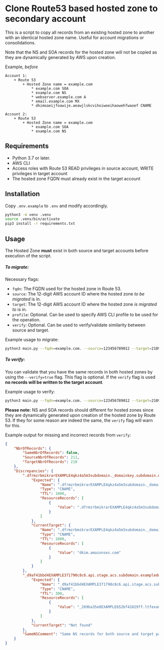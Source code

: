 # Clone Route53 based hosted zone to secondary account

This is a script to copy all records from an existing hosted zone to another with an identical hosted zone name. Useful for account migrations or consolidations.

Note that the NS and SOA records for the hosted zone will not be copied as they are dynamically generated by AWS upon creation.

Example, *before*

```
Account 1:
    + Route 53
        + Hosted Zone name = example.com
            * example.com SOA
            * example.com NS
            * webserver.example.com A
            * email.example.com MX
            * dkimoaeijfoawije.aeawjlskcvihoiwoeihaowehfwaoef CNAME

Account 2:
    + Route 53
        + Hosted Zone name = example.com
            * example.com SOA
            * example.com NS
```

## Requirements
* Python 3.7 or later.
* AWS CLI
* Access roles with Route 53 READ privileges in source account, WRITE privileges in target account
* The hosted zone FQDN must already exist in the target account

## Installation

Copy `.env.example` to `.env` and modify accordingly.

```bash
python3 -m venv .venv
source .venv/bin/activate
pip3 install -r requirements.txt
```

## Usage

The Hosted Zone **must** exist in both source and target accounts before execution of the script.

##### To migrate:

Necessary flags:
* `fqdn`: The FQDN used for the hosted zone in Route 53.
* `source`: The 12-digit AWS account ID where the hosted zone *to be migrated* is in.
* `target`: The 12-digit AWS account ID where the hosted zone *is migrated to* is in.
* `profile`: Optional. Can be used to specify AWS CLI profile to be used for the operation.
* `verify`: Optional. Can be used to verify/validate similarity between source and target.


Example usage to migrate:
```bash
python3 main.py --fqdn=example.com. --source=123456789012 --target=210987654321 --profile=serviceaccount
```

##### To verify:
You can validate that you have the same records in both hosted zones by using the `--verify=true` flag. This flag is optional. If the `verify` flag is used **no records will be written to the target account**.

Example usage to verify:
```bash
python3 main.py --fqdn=example.com. --source=123456789012 --target=210987654321 --profile=serviceaccount --verify=true
```

**Please note:** NS and SOA records should different for hosted zones since they are dynamically generated upon creation of the hosted zone by Route 53. If they for some reason are indeed the same, the `verify` flag will warn for this.

Example output for missing and incorrect records from `verify`:

```json
{
    "NbrOfRecords": {
        "SameNbrOfRecords": false,
        "SourceNbrOfRecords": 211,
        "TargetNbrOfRecords": 210
    },
    "Discrepancies": {
        ".dfrmzrbmikrarEXAMPLE4qkz4a5m3subdomain._domainkey.subdomain.exampledomain.com.:CNAME": {
            "Expected": {
                "Name": ".dfrmzrbmikrarEXAMPLE4qkz4a5m3subdomain._domainkey.subdomain.exampledomain.com.",
                "Type": "CNAME",
                "TTL": 1800,
                "ResourceRecords": [
                    {
                        "Value": ".dfrmzrbmikrarEXAMPLE4qkz4a5m3subdomain.dkim.amazonses.com"
                    }
                ]
            },
            "CurrentTarget": {
                "Name": ".dfrmzrbmikrarEXAMPLE4qkz4a5m3subdomain._domainkey.subdomain.exampledomain.com.",
                "Type": "CNAME",
                "TTL": 1800,
                "ResourceRecords": [
                    {
                        "Value": "dkim.amazonses.com"
                    }
                ]
            }
        },
        "_d9af41bbd4EXAMPLE371790c8c6.api.stage.acs.subdomain.exampledomain.com.:CNAME": {
            "Expected": {
                "Name": "_d9af41bbd4EXAMPLE371790c8c6.api.stage.acs.subdomain.exampledomain.com.",
                "Type": "CNAME",
                "TTL": 300,
                "ResourceRecords": [
                    {
                        "Value": "_269ba35e8EXAMPLE652bf41029ff.ltfexamplelp.acm-validations.aws."
                    }
                ]
            },
            "CurrentTarget": "Not found"
        },
        "SameNSComment": "Same NS records for both source and target parent FQDN"
    }
}
```
